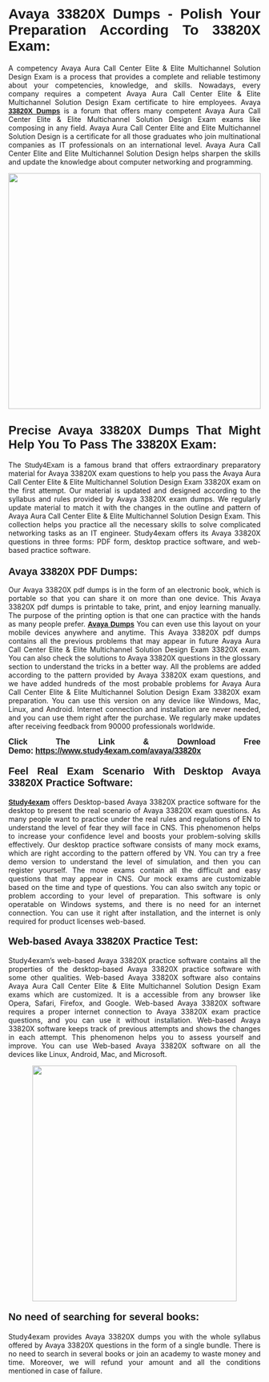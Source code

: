 <h1 style="text-align: justify;"><strong><span style="font-family:Lucida Sans Unicode,Lucida Grande,sans-serif;">Avaya 33820X Dumps - Polish Your Preparation According To 33820X Exam:</span></strong></h1>

<p style="text-align: justify;">A competency Avaya Aura Call Center Elite & Elite Multichannel Solution Design Exam is a process that provides a complete and reliable testimony about your competencies, knowledge, and skills. Nowadays, every company requires a competent Avaya Aura Call Center Elite & Elite Multichannel Solution Design Exam certificate to hire employees. Avaya <a href="https://www.study4exam.com/avaya/33820x-valid-dumps"><span style="font-family:Verdana,Geneva,sans-serif;"><strong>33820X Dumps</strong></span></a> is a forum that offers many competent Avaya Aura Call Center Elite & Elite Multichannel Solution Design Exam exams like composing in any field. Avaya Aura Call Center Elite and Elite Multichannel Solution Design is a certificate for all those graduates who join multinational companies as IT professionals on an international level. Avaya Aura Call Center Elite and Elite Multichannel Solution Design helps sharpen the skills and update the knowledge about computer networking and programming.</p>

<p style="text-align: justify;"><a href="https://www.study4exam.com/avaya/33820x"><img alt="" src="https://www.thequestionanswers.com/wp-content/uploads/2022/06/S4E-Cert-Exams-Questions-Banner.webp" style="width: 100%; height: 470px;" /></a></p>

<h2 style="text-align: justify;"><span style="font-family:Lucida Sans Unicode,Lucida Grande,sans-serif;"><strong><span style="font-size:24px;">Precise Avaya 33820X Dumps That Might Help You To Pass The 33820X Exam:</span></strong></span></h2>

<p style="text-align: justify;">The <span style="font-family:Lucida Sans Unicode,Lucida Grande,sans-serif;">Study4Exam</span> is a famous brand that offers extraordinary preparatory material for Avaya 33820X exam questions to help you pass the Avaya Aura Call Center Elite & Elite Multichannel Solution Design Exam 33820X exam on the first attempt. Our material is updated and designed according to the syllabus and rules provided by Avaya 33820X exam dumps. We regularly update material to match it with the changes in the outline and pattern of Avaya Aura Call Center Elite & Elite Multichannel Solution Design Exam. This collection helps you practice all the necessary skills to solve complicated networking tasks as an IT engineer. Study4exam offers its Avaya 33820X questions in three forms: PDF form, desktop practice software, and web-based practice software. </p>

<h3 style="text-align: justify;"><strong><span style="font-size:20px;"><span style="font-family:Lucida Sans Unicode,Lucida Grande,sans-serif;">Avaya 33820X PDF Dumps:</span></span></strong></h3>

<p style="text-align: justify;">Our Avaya 33820X pdf dumps is in the form of an electronic book, which is portable so that you can share it on more than one device. This Avaya 33820X pdf dumps is printable to take, print, and enjoy learning manually. The purpose of the printing option is that one can practice with the hands as many people prefer. <a href="https://www.study4exam.com/avaya-exams"><span style="font-family:Lucida Sans Unicode,Lucida Grande,sans-serif;"><strong>Avaya Dumps</strong></span></a> You can even use this layout on your mobile devices anywhere and anytime. This Avaya 33820X pdf dumps contains all the previous problems that may appear in future Avaya Aura Call Center Elite & Elite Multichannel Solution Design Exam 33820X exam. You can also check the solutions to Avaya 33820X questions in the glossary section to understand the tricks in a better way. All the problems are added according to the pattern provided by Avaya 33820X exam questions, and we have added hundreds of the most probable problems for Avaya Aura Call Center Elite & Elite Multichannel Solution Design Exam 33820X exam preparation. You can use this version on any device like Windows, Mac, Linux, and Android. Internet connection and installation are never needed, and you can use them right after the purchase. We regularly make updates after receiving feedback from 90000 professionals worldwide.</p>

<p style="text-align: justify;"><span style="font-family:Lucida Sans Unicode,Lucida Grande,sans-serif;"><strong><span style="font-size:16px;">Click The Link & Download Free Demo:</span></strong></span> <strong><span style="font-family:Lucida Sans Unicode,Lucida Grande,sans-serif;"><span style="font-size:16px;"><a href="https://www.study4exam.com/avaya/33820x">https://www.study4exam.com/avaya/33820x</a></span></span></strong></p>

<h4 style="text-align: justify;"><strong><span style="font-family:Lucida Sans Unicode,Lucida Grande,sans-serif;"><span style="font-size:20px;">Feel Real Exam Scenario With Desktop Avaya 33820X Practice Software:</span></span></strong></h4>

<p style="text-align: justify;"><a href="https://www.study4exam.com/"><span style="font-family:Verdana,Geneva,sans-serif;"><strong>Study4exam</strong></span></a> offers Desktop-based Avaya 33820X practice software for the desktop to present the real scenario of Avaya 33820X exam questions. As many people want to practice under the real rules and regulations of EN to understand the level of fear they will face in CNS. This phenomenon helps to increase your confidence level and boosts your problem-solving skills effectively. Our desktop practice software consists of many mock exams, which are right according to the pattern offered by VN. You can try a free demo version to understand the level of simulation, and then you can register yourself. The move exams contain all the difficult and easy questions that may appear in CNS. Our mock exams are customizable based on the time and type of questions. You can also switch any topic or problem according to your level of preparation. This software is only operatable on Windows systems, and there is no need for an internet connection. You can use it right after installation, and the internet is only required for product licenses web-based. </p>

<h4 style="text-align: justify;"><span style="font-family:Lucida Sans Unicode,Lucida Grande,sans-serif;"><strong><span style="font-size:20px;">Web-based Avaya 33820X Practice Test:</span></strong></span></h4>

<p style="text-align: justify;">Study4exam’s web-based Avaya 33820X practice software contains all the properties of the desktop-based Avaya 33820X practice software with some other qualities. Web-based Avaya 33820X software also contains Avaya Aura Call Center Elite & Elite Multichannel Solution Design Exam exams which are customized. It is a accessible from any browser like Opera, Safari, Firefox, and Google. Web-based Avaya 33820X software requires a proper internet connection to Avaya 33820X exam practice questions, and you can use it without installation. Web-based Avaya 33820X software keeps track of previous attempts and shows the changes in each attempt. This phenomenon helps you to assess yourself and improve. You can use Web-based Avaya 33820X software on all the devices like Linux, Android, Mac, and Microsoft.</p>

<p style="text-align: center;"><a href="https://www.study4exam.com/avaya/33820x"><img alt="" src="https://www.thequestionanswers.com/wp-content/uploads/2022/06/S4E-Cert-Exams-Questions-Discount-Banner.webp" style="width: 90%; height: 470px;" /></a></p>

<h4 style="text-align: justify;"><span style="font-family:Lucida Sans Unicode,Lucida Grande,sans-serif;"><strong><span style="font-size:20px;">No need of searching for several books:</span></strong></span></h4>

<p style="text-align: justify;">Study4exam provides Avaya 33820X dumps you with the whole syllabus offered by Avaya 33820X questions in the form of a single bundle. There is no need to search in several books or join an academy to waste money and time. Moreover, we will refund your amount and all the conditions mentioned in case of failure.</p>
